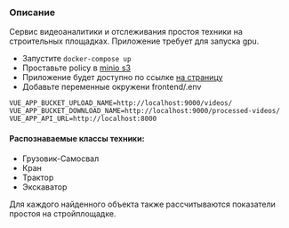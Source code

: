### Описание
Сервис видеоаналитики и отслеживания простоя техники на строительных площадках.
Приложение требует для запуска gpu.

- Запустите `docker-compose up`
- Проставьте policy в [minio s3](http://localhost:9000)
- Приложение будет доступно по ссылке [на страницу](http://localhost:8080)
- Добавьте переменные окружени frontend/.env
```
VUE_APP_BUCKET_UPLOAD_NAME=http://localhost:9000/videos/
VUE_APP_BUCKET_DOWNLOAD_NAME=http://localhost:9000/processed-videos/
VUE_APP_API_URL=http://localhost:8000
```

#### Распознаваемые классы техники:
- Грузовик-Самосвал
- Кран
- Трактор
- Экскаватор

Для каждого найденного объекта также рассчитываются показатели простоя на стройплощадке.


